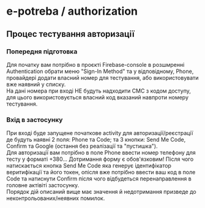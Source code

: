 # e-potreba / authorization 

## Процес тестування авторизації

### Попередня підготовка
Для початку вам потрібно в проєкті Firebase-console в розшмренні Authentication обрати меню "Sign-In Method" та у відповідному, Phone, провайдері додати власний номер для тестування, або використовувати вже наявний у списку. </br>
На дані номера при вході НЕ будуть надходити СМС з кодом доступу, для цього використовується власний код вказаний навпроти номеру тестування.

### Вхід в застосунку

При вході буде запущене початкове activity для авторизації/реєстрації де будуть наявні 2 поля: Phone та Code; та 3 кнопки: Send Me Code, Confirm та Google (остання без реалізації та "пустишка"). </br>
Для авторизації вам потрібно в поле Phone ввести номер телефону для тесту у форматі +380... Дотримання форму є обов'язковим! Після чого натискається кнопка Send Me Code яка генерує ідентифікатор веритифікації та його токен, опісля вже потрібно ввести ваш код в поле Code та натиснути Confirm після чого відбудеться перенаправлення в головне актівіті застосунку. </br>
Порядок дій описаний вище має значення й недотримання призведе до неконтрольованих/неявних помилок.
